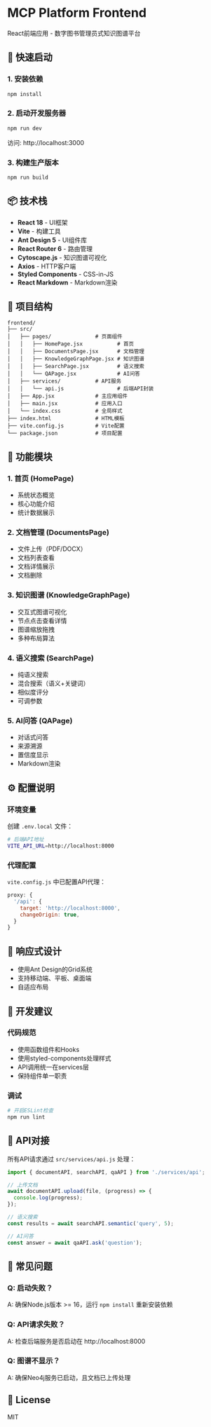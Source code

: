 # MCP Platform Frontend

React前端应用 - 数字图书管理员式知识图谱平台

## 🚀 快速启动

### 1. 安装依赖

```bash
npm install
```

### 2. 启动开发服务器

```bash
npm run dev
```

访问: http://localhost:3000

### 3. 构建生产版本

```bash
npm run build
```

## 📦 技术栈

- **React 18** - UI框架
- **Vite** - 构建工具
- **Ant Design 5** - UI组件库
- **React Router 6** - 路由管理
- **Cytoscape.js** - 知识图谱可视化
- **Axios** - HTTP客户端
- **Styled Components** - CSS-in-JS
- **React Markdown** - Markdown渲染

## 📁 项目结构

```
frontend/
├── src/
│   ├── pages/              # 页面组件
│   │   ├── HomePage.jsx           # 首页
│   │   ├── DocumentsPage.jsx      # 文档管理
│   │   ├── KnowledgeGraphPage.jsx # 知识图谱
│   │   ├── SearchPage.jsx         # 语义搜索
│   │   └── QAPage.jsx             # AI问答
│   ├── services/           # API服务
│   │   └── api.js                 # 后端API封装
│   ├── App.jsx             # 主应用组件
│   ├── main.jsx            # 应用入口
│   └── index.css           # 全局样式
├── index.html              # HTML模板
├── vite.config.js          # Vite配置
└── package.json            # 项目配置
```

## 🎨 功能模块

### 1. 首页 (HomePage)
- 系统状态概览
- 核心功能介绍
- 统计数据展示

### 2. 文档管理 (DocumentsPage)
- 文件上传（PDF/DOCX）
- 文档列表查看
- 文档详情展示
- 文档删除

### 3. 知识图谱 (KnowledgeGraphPage)
- 交互式图谱可视化
- 节点点击查看详情
- 图谱缩放拖拽
- 多种布局算法

### 4. 语义搜索 (SearchPage)
- 纯语义搜索
- 混合搜索（语义+关键词）
- 相似度评分
- 可调参数

### 5. AI问答 (QAPage)
- 对话式问答
- 来源溯源
- 置信度显示
- Markdown渲染

## ⚙️ 配置说明

### 环境变量

创建 `.env.local` 文件：

```bash
# 后端API地址
VITE_API_URL=http://localhost:8000
```

### 代理配置

`vite.config.js` 中已配置API代理：

```javascript
proxy: {
  '/api': {
    target: 'http://localhost:8000',
    changeOrigin: true,
  }
}
```

## 📱 响应式设计

- 使用Ant Design的Grid系统
- 支持移动端、平板、桌面端
- 自适应布局

## 🎯 开发建议

### 代码规范

- 使用函数组件和Hooks
- 使用styled-components处理样式
- API调用统一在services层
- 保持组件单一职责

### 调试

```bash
# 开启ESLint检查
npm run lint
```

## 🔗 API对接

所有API请求通过 `src/services/api.js` 处理：

```javascript
import { documentAPI, searchAPI, qaAPI } from './services/api';

// 上传文档
await documentAPI.upload(file, (progress) => {
  console.log(progress);
});

// 语义搜索
const results = await searchAPI.semantic('query', 5);

// AI问答
const answer = await qaAPI.ask('question');
```

## 🚨 常见问题

### Q: 启动失败？
A: 确保Node.js版本 >= 16，运行 `npm install` 重新安装依赖

### Q: API请求失败？
A: 检查后端服务是否启动在 http://localhost:8000

### Q: 图谱不显示？
A: 确保Neo4j服务已启动，且文档已上传处理

## 📄 License

MIT
